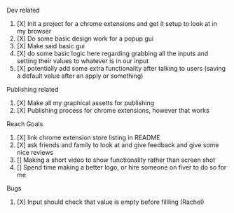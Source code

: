 Dev related
1. [X] Init a project for a chrome extensions and get it setup to look at in my browser
1. [X] Do some basic design work for a popup gui
1. [X] Make said basic gui
1. [X] do some basic logic here regarding grabbing all the inputs and setting their values to whatever is in our input
1. [X] potentially add some extra functionailty after talking to users (saving a default value after an apply or something)

Publishing related
1. [X] Make all my graphical assetts for publishing
1. [X] Publishing process for chrome extensions, however that works


Reach Goals
1. [X] link chrome extension store listing in README
1. [X] ask friends and family to look at and give feedback and give some nice reviews
1. [] Making a short video to show functionality rather than screen shot
1. [] Spend time making a better logo, or hire someone on fiver to do so for me


Bugs
1. [X] Input should check that value is empty before fillling (Rachel)

